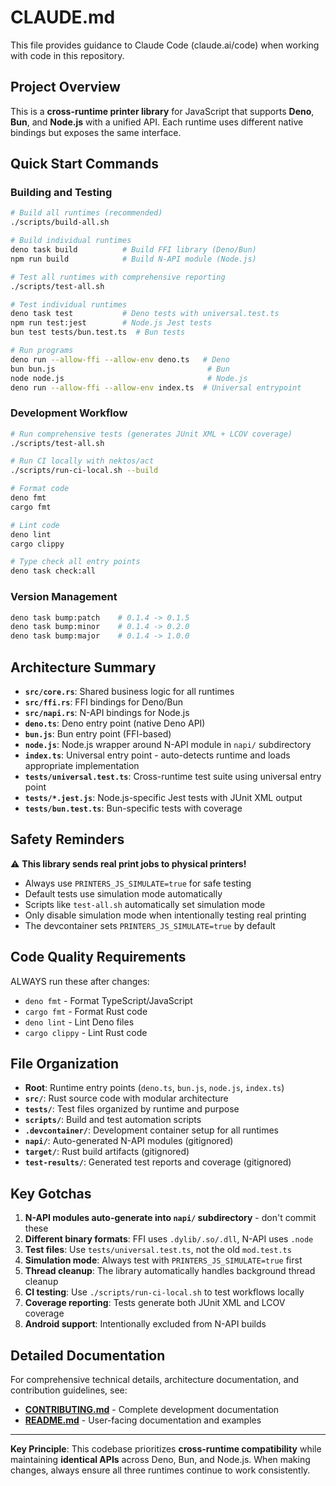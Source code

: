 # CLAUDE.md

This file provides guidance to Claude Code (claude.ai/code) when working with
code in this repository.

## Project Overview

This is a **cross-runtime printer library** for JavaScript that supports
**Deno**, **Bun**, and **Node.js** with a unified API. Each runtime uses
different native bindings but exposes the same interface.

## Quick Start Commands

### Building and Testing

```bash
# Build all runtimes (recommended)
./scripts/build-all.sh

# Build individual runtimes
deno task build          # Build FFI library (Deno/Bun)
npm run build            # Build N-API module (Node.js)

# Test all runtimes with comprehensive reporting
./scripts/test-all.sh

# Test individual runtimes
deno task test           # Deno tests with universal.test.ts
npm run test:jest        # Node.js Jest tests  
bun test tests/bun.test.ts  # Bun tests

# Run programs
deno run --allow-ffi --allow-env deno.ts   # Deno
bun bun.js                                  # Bun  
node node.js                                # Node.js
deno run --allow-ffi --allow-env index.ts  # Universal entrypoint
```

### Development Workflow

```bash
# Run comprehensive tests (generates JUnit XML + LCOV coverage)
./scripts/test-all.sh

# Run CI locally with nektos/act
./scripts/run-ci-local.sh --build

# Format code
deno fmt
cargo fmt

# Lint code
deno lint
cargo clippy

# Type check all entry points
deno task check:all
```

### Version Management

```bash
deno task bump:patch    # 0.1.4 -> 0.1.5
deno task bump:minor    # 0.1.4 -> 0.2.0
deno task bump:major    # 0.1.4 -> 1.0.0
```

## Architecture Summary

- **`src/core.rs`**: Shared business logic for all runtimes
- **`src/ffi.rs`**: FFI bindings for Deno/Bun
- **`src/napi.rs`**: N-API bindings for Node.js
- **`deno.ts`**: Deno entry point (native Deno API)
- **`bun.js`**: Bun entry point (FFI-based)
- **`node.js`**: Node.js wrapper around N-API module in `napi/` subdirectory
- **`index.ts`**: Universal entry point - auto-detects runtime and loads appropriate implementation
- **`tests/universal.test.ts`**: Cross-runtime test suite using universal entry point
- **`tests/*.jest.js`**: Node.js-specific Jest tests with JUnit XML output
- **`tests/bun.test.ts`**: Bun-specific tests with coverage

## Safety Reminders

⚠️ **This library sends real print jobs to physical printers!**

- Always use `PRINTERS_JS_SIMULATE=true` for safe testing
- Default tests use simulation mode automatically
- Scripts like `test-all.sh` automatically set simulation mode
- Only disable simulation mode when intentionally testing real printing
- The devcontainer sets `PRINTERS_JS_SIMULATE=true` by default

## Code Quality Requirements

ALWAYS run these after changes:

- `deno fmt` - Format TypeScript/JavaScript
- `cargo fmt` - Format Rust code
- `deno lint` - Lint Deno files
- `cargo clippy` - Lint Rust code

## File Organization

- **Root**: Runtime entry points (`deno.ts`, `bun.js`, `node.js`, `index.ts`)
- **`src/`**: Rust source code with modular architecture
- **`tests/`**: Test files organized by runtime and purpose
- **`scripts/`**: Build and test automation scripts
- **`.devcontainer/`**: Development container setup for all runtimes
- **`napi/`**: Auto-generated N-API modules (gitignored)
- **`target/`**: Rust build artifacts (gitignored)
- **`test-results/`**: Generated test reports and coverage (gitignored)

## Key Gotchas

1. **N-API modules auto-generate into `napi/` subdirectory** - don't commit these
2. **Different binary formats**: FFI uses `.dylib/.so/.dll`, N-API uses `.node`
3. **Test files**: Use `tests/universal.test.ts`, not the old `mod.test.ts`
4. **Simulation mode**: Always test with `PRINTERS_JS_SIMULATE=true` first
5. **Thread cleanup**: The library automatically handles background thread cleanup
6. **CI testing**: Use `./scripts/run-ci-local.sh` to test workflows locally
7. **Coverage reporting**: Tests generate both JUnit XML and LCOV coverage
8. **Android support**: Intentionally excluded from N-API builds

## Detailed Documentation

For comprehensive technical details, architecture documentation, and
contribution guidelines, see:

- **[CONTRIBUTING.md](./CONTRIBUTING.md)** - Complete development documentation
- **[README.md](./README.md)** - User-facing documentation and examples

---

**Key Principle**: This codebase prioritizes **cross-runtime compatibility**
while maintaining **identical APIs** across Deno, Bun, and Node.js. When making
changes, always ensure all three runtimes continue to work consistently.

